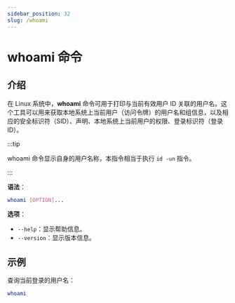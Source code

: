 ```yaml
---
sidebar_position: 32
slug: /whoami
---
```


# whoami 命令



## 介绍

在 Linux 系统中，**whoami** 命令可用于打印与当前有效用户 ID 关联的用户名。这个工具可以用来获取本地系统上当前用户（访问令牌）的用户名和组信息，以及相应的安全标识符（SID）、声明、本地系统上当前用户的权限、登录标识符（登录 ID）。

:::tip

whoami 命令显示自身的用户名称，本指令相当于执行 `id -un` 指令。

:::

**语法**：

```bash
whoami [OPTION]...
```

**选项**：

- `--help`：显示帮助信息。
- `--version`：显示版本信息。



## 示例

查询当前登录的用户名：

```bash
whoami
```
